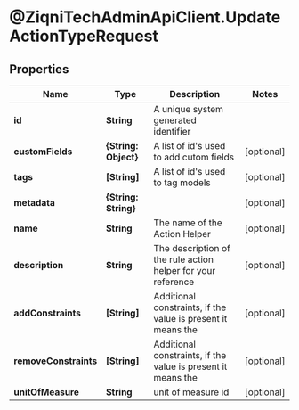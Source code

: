 # @ZiqniTechAdminApiClient.UpdateActionTypeRequest

## Properties

Name | Type | Description | Notes
------------ | ------------- | ------------- | -------------
**id** | **String** | A unique system generated identifier | 
**customFields** | **{String: Object}** | A list of id&#39;s used to add cutom fields | [optional] 
**tags** | **[String]** | A list of id&#39;s used to tag models | [optional] 
**metadata** | **{String: String}** |  | [optional] 
**name** | **String** | The name of the Action Helper | [optional] 
**description** | **String** | The description of the rule action helper for your reference | [optional] 
**addConstraints** | **[String]** | Additional constraints, if the value is present it means the | [optional] 
**removeConstraints** | **[String]** | Additional constraints, if the value is present it means the | [optional] 
**unitOfMeasure** | **String** | unit of measure id | [optional] 


